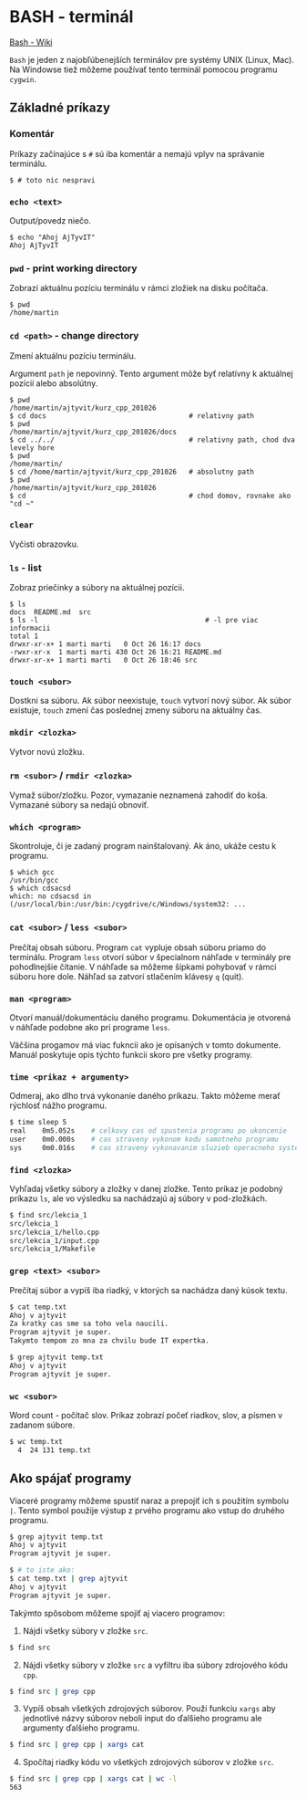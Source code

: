 # BASH - terminál
[Bash - Wiki](https://en.wikipedia.org/wiki/Bash_(Unix_shell))

`Bash` je jeden z najobľúbenejších terminálov pre systémy UNIX (Linux, Mac). Na Windowse tiež môžeme používať tento terminál pomocou programu `cygwin`.

## Základné príkazy

### Komentár
Príkazy začínajúce s `#` sú iba komentár a nemajú vplyv na správanie terminálu.
```
$ # toto nic nespravi

```

### `echo <text>`
Output/povedz niečo.
```
$ echo "Ahoj AjTyvIT"
Ahoj AjTyvIT
```

### `pwd` - print working directory
Zobrazí aktuálnu pozíciu terminálu v rámci zložiek na disku počítača.
```
$ pwd
/home/martin
```

### `cd <path>` - change directory
Zmení aktuálnu pozíciu terminálu.

Argument `path` je nepovinný. Tento argument môže byť relatívny k aktuálnej pozícií alebo absolútny.

```
$ pwd
/home/martin/ajtyvit/kurz_cpp_201026
$ cd docs                                   # relativny path
$ pwd
/home/martin/ajtyvit/kurz_cpp_201026/docs
$ cd ../../                                 # relativny path, chod dva levely hore
$ pwd
/home/martin/
$ cd /home/martin/ajtyvit/kurz_cpp_201026   # absolutny path
$ pwd
/home/martin/ajtyvit/kurz_cpp_201026
$ cd                                        # chod domov, rovnake ako "cd ~"
```

### `clear`
Vyčisti obrazovku.

### `ls` - list
Zobraz priečinky a súbory na aktuálnej pozícii.
```
$ ls
docs  README.md  src
$ ls -l                                         # -l pre viac informacii
total 1
drwxr-xr-x+ 1 marti marti   0 Oct 26 16:17 docs
-rwxr-xr-x  1 marti marti 430 Oct 26 16:21 README.md
drwxr-xr-x+ 1 marti marti   0 Oct 26 18:46 src
```

### `touch <subor>`
Dostkni sa súboru. Ak súbor neexistuje, `touch` vytvorí nový súbor. Ak súbor existuje, `touch` zmení čas poslednej zmeny súboru na aktuálny čas.

### `mkdir <zlozka>`
Vytvor novú zložku.

### `rm <subor>` / `rmdir <zlozka>`
Vymaž súbor/zložku. Pozor, vymazanie neznamená zahodiť do koša. Vymazané súbory sa nedajú obnoviť.

### `which <program>`
Skontroluje, či je zadaný program nainštalovaný. Ak áno, ukáže cestu k programu.
```
$ which gcc
/usr/bin/gcc
$ which cdsacsd
which: no cdsacsd in (/usr/local/bin:/usr/bin:/cygdrive/c/Windows/system32: ...
```

### `cat <subor>` / `less <subor>`
Prečítaj obsah súboru. Program `cat` vypluje obsah súboru priamo do terminálu. Program `less` otvorí súbor v špecialnom náhľade v terminály pre pohodlnejšie čítanie. V náhľade sa môžeme šípkami pohybovať v rámci súboru hore dole. Náhľad sa zatvorí stlačením klávesy `q` (quit).

### `man <program>`
Otvorí manuál/dokumentáciu daného programu. Dokumentácia je otvorená v náhľade podobne ako pri programe `less`.

Väčšina progamov má viac fukncii ako je opísaných v tomto dokumente. Manuál poskytuje opis týchto funkcii skoro pre všetky programy.

### `time <prikaz + argumenty>`
Odmeraj, ako dlho trvá vykonanie daného príkazu. Takto môžeme merať rýchlosť nážho programu.
```bash
$ time sleep 5
real    0m5.052s    # celkovy cas od spustenia programu po ukoncenie
user    0m0.000s    # cas straveny vykonom kodu samotneho programu
sys     0m0.016s    # cas straveny vykonavanim sluzieb operacneho systemu
```

### `find <zlozka>`
Vyhľadaj všetky súbory a zložky v danej zložke. Tento príkaz je podobný príkazu `ls`, ale vo výsledku sa nachádzajú aj súbory v pod-zložkách.

```bash
$ find src/lekcia_1
src/lekcia_1
src/lekcia_1/hello.cpp
src/lekcia_1/input.cpp
src/lekcia_1/Makefile
```

### `grep <text> <subor>`
Prečítaj súbor a vypíš iba riadký, v ktorých sa nachádza daný kúsok textu.
```bash
$ cat temp.txt
Ahoj v ajtyvit
Za kratky cas sme sa toho vela naucili.
Program ajtyvit je super.
Takymto tempom zo mna za chvilu bude IT expertka.

$ grep ajtyvit temp.txt
Ahoj v ajtyvit
Program ajtyvit je super.
```

### `wc <subor>`
Word count - počítač slov. Príkaz zobrazí počeť riadkov, slov, a písmen v zadanom súbore.
```bash
$ wc temp.txt
  4  24 131 temp.txt
```

## Ako spájať programy
Viaceré programy môžeme spustiť naraz a prepojiť ich s použitím symbolu `|`. Tento symbol použije výstup z prvého programu ako vstup do druhého programu.

```bash
$ grep ajtyvit temp.txt
Ahoj v ajtyvit
Program ajtyvit je super.

$ # to iste ako:
$ cat temp.txt | grep ajtyvit
Ahoj v ajtyvit
Program ajtyvit je super.
```

Takýmto spôsobom môžeme spojiť aj viacero programov:
1. Nájdi všetky súbory v zložke `src`.
```bash
$ find src
```
2. Nájdi všetky súbory v zložke `src` a vyfiltru iba súbory zdrojového kódu `cpp`.
```bash
$ find src | grep cpp
```
3. Vypíš obsah všetkých zdrojových súborov. Použi funkciu `xargs` aby jednotlivé názvy súborov neboli input do ďalšieho programu ale argumenty ďalšieho programu.
```bash
$ find src | grep cpp | xargs cat
```
4. Spočítaj riadky kódu vo všetkých zdrojových súborov v zložke `src`.
```bash
$ find src | grep cpp | xargs cat | wc -l
563
```
